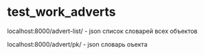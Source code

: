 # test_work_adverts

localhost:8000/advert-list/ - json список словарей всех объектов

localhost:8000/advert/pk/ - json словарь оъекта
